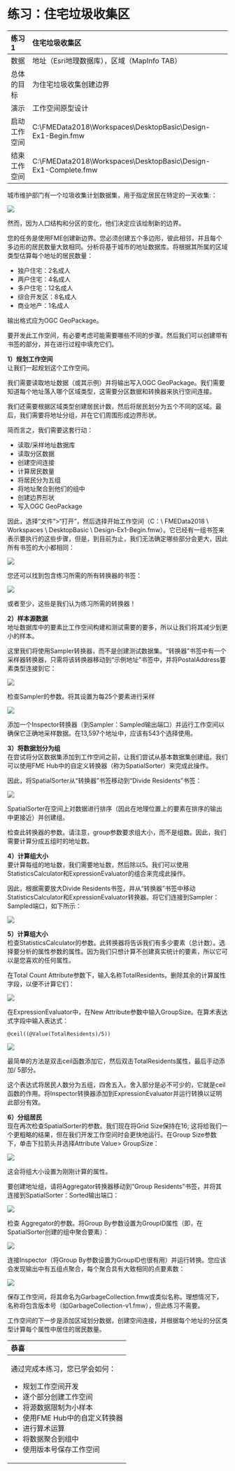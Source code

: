 # 练习：住宅垃圾收集区

|  练习1 |  住宅垃圾收集区 |
| :--- | :--- |
| 数据 | 地址（Esri地理数据库），区域（MapInfo TAB） |
| 总体的目标 | 为住宅垃圾收集创建边界 |
| 演示 | 工作空间原型设计 |
| 启动工作空间 | C:\FMEData2018\Workspaces\DesktopBasic\Design-Ex1-Begin.fmw |
| 结束工作空间 | C:\FMEData2018\Workspaces\DesktopBasic\Design-Ex1-Complete.fmw |

城市维护部门有一个垃圾收集计划数据集，用于指定居民在特定的一天收集:：

[![](../../.gitbook/assets/img3.200.ex1.existingzones.png)](https://github.com/safesoftware/FMETraining/blob/Desktop-Basic-2018/DesktopBasic3WorkspaceDesign/Images/Img3.200.Ex1.ExistingZones.png)

然而，因为人口结构和分区的变化，他们决定应该绘制新的边界。

您的任务是使用FME创建新边界。您必须创建五个多边形，彼此相邻，并且每个多边形的居民数量大致相同。分析将基于城市的地址数据库。将根据其所属的区域类型估算每个地址的居民数量：

* 独户住宅：2名成人
* 两户住宅：4名成人
* 多户住宅：12名成人
* 综合开发区：8名成人
* 商业地产：1名成人

输出格式应为OGC GeoPackage。

要开发此工作空间，有必要考虑可能需要哪些不同的步骤。然后我们可以创建带有书签的部分，并在进行过程中填充它们。

  
**1）规划工作空间**  
让我们一起规划这个工作空间。

我们需要读取地址数据（或其示例）并将输出写入OGC GeoPackage。我们需要知道每个地址落入哪个区域类型，这需要分区数据和转换器来执行空间连接。

我们还需要根据区域类型创建居民计数，然后将居民划分为五个不同的区域。最后，我们需要将地址分组，并在它们周围形成边界形状。

简而言之，我们需要这套行动：

* 读取/采样地址数据库
* 读取分区数据
* 创建空间连接
* 计算居民数量
* 将居民分为五组
* 将地址聚合到他们的组中
* 创建边界形状
* 写入OGC GeoPackage

因此，选择“文件”&gt;“打开”，然后选择开始工作空间（C：\ FMEData2018 \ Workspaces \ DesktopBasic \ Design-Ex1-Begin.fmw）。它已经有一组书签来表示要执行的这些步骤，但是，到目前为止，我们无法确定哪些部分会更大，因此所有书签的大小都相同：

[![](../../.gitbook/assets/img3.201.ex1.startingworkspace.png)](https://github.com/safesoftware/FMETraining/blob/Desktop-Basic-2018/DesktopBasic3WorkspaceDesign/Images/Img3.201.Ex1.StartingWorkspace.png)

您还可以找到包含练习所需的所有转换器的书签：

[![](../../.gitbook/assets/img3.202.ex1.requiredtransformers.png)](https://github.com/safesoftware/FMETraining/blob/Desktop-Basic-2018/DesktopBasic3WorkspaceDesign/Images/Img3.202.Ex1.RequiredTransformers.png)

或者至少，这些是我们认为练习所需的转换器！

  
**2）样本源数据**  
地址数据库中的要素比工作空间构建和测试需要的要多，所以让我们将其减少到更小的样本。

这里我们将使用Sampler转换器，而不是创建测试数据集。“转换器”书签中有一个采样器转换器，只需将该转换器移动到“示例地址”书签中，并将PostalAddress要素类型连接到它：

[![](../../.gitbook/assets/img3.203.ex1.sampleroncanvas.png)](https://github.com/safesoftware/FMETraining/blob/Desktop-Basic-2018/DesktopBasic3WorkspaceDesign/Images/Img3.203.Ex1.SamplerOnCanvas.png)

检查Sampler的参数。将其设置为每25个要素进行采样

[![](../../.gitbook/assets/img3.204.ex1.samplerparams.png)](https://github.com/safesoftware/FMETraining/blob/Desktop-Basic-2018/DesktopBasic3WorkspaceDesign/Images/Img3.204.Ex1.SamplerParams.png)

添加一个Inspector转换器（到Sampler：Sampled输出端口）并运行工作空间以确保它正确地采样数据。在13,597个地址中，应该有543个选择使用。

  
**3）将数据划分为组**  
在尝试将分区数据集添加到工作空间之前，让我们尝试从基本数据集创建组。我们可以使用FME Hub中的自定义转换器（称为SpatialSorter）来完成此操作。

因此，将SpatialSorter从“转换器”书签移动到“Divide Residents”书签：

[![](../../.gitbook/assets/img3.205.ex1.spatialsorteroncanvas.png)](https://github.com/safesoftware/FMETraining/blob/Desktop-Basic-2018/DesktopBasic3WorkspaceDesign/Images/Img3.205.Ex1.SpatialSorterOnCanvas.png)

SpatialSorter在空间上对数据进行排序（因此在地理位置上的要素在排序的输出中更接近）并创建组。

检查此转换器的参数。请注意，group参数要求组大小，而不是组数。因此，我们需要计算分成五组时的地址数。

  
**4）计算组大小**  
要计算每组的地址数，我们需要地址数，然后除以5。我们可以使用StatisticsCalculator和ExpressionEvaluator的组合来完成此操作。

因此，根据需要放大Divide Residents书签，并从“转换器”书签中移动StatisticsCalculator和ExpressionEvaluator转换器。将它们连接到Sampler：Sampled端口，如下所示：

[![](../../.gitbook/assets/img3.206.ex1.statsexproncanvas.png)](https://github.com/safesoftware/FMETraining/blob/Desktop-Basic-2018/DesktopBasic3WorkspaceDesign/Images/Img3.206.Ex1.StatsExprOnCanvas.png)

  
**5）计算组大小**  
检查StatisticsCalculator的参数。此转换器将告诉我们有多少要素（总计数）。选择要分析的属性参数的属性。因为我们只想计算不创建真实统计的要素，所以它可以是您喜欢的任何属性。

在Total Count Attribute参数下，输入名称TotalResidents。删除其余的计算属性字段，以便不计算它们：

[![](../../.gitbook/assets/img3.207.ex1.statscalcparams.png)](https://github.com/safesoftware/FMETraining/blob/Desktop-Basic-2018/DesktopBasic3WorkspaceDesign/Images/Img3.207.Ex1.StatsCalcParams.png)

在ExpressionEvaluator中，在New Attribute参数中输入GroupSize。在算术表达式字段中输入表达式：

```text
@ceil((@Value(TotalResidents)/5))
```

[![](../../.gitbook/assets/img3.208.ex1.exprevalparams.png)](https://github.com/safesoftware/FMETraining/blob/Desktop-Basic-2018/DesktopBasic3WorkspaceDesign/Images/Img3.208.Ex1.ExprEvalParams.png)

最简单的方法是双击ceil函数添加它，然后双击TotalResidents属性，最后手动添加/ 5部分。

这个表达式将居民人数分为五组，四舍五入。舍入部分是必不可少的，它就是ceil函数的作用。将Inspector转换器添加到ExpressionEvaluator并运行转换以证明此部分有效。

  
**6）分组居民**  
现在再次检查SpatialSorter的参数。我们现在将Grid Size保持在16; 这将给我们一个更粗略的结果，但在我们开发工作空间时会更快地运行。在Group Size参数下，单击下拉箭头并选择Attribute Value&gt; GroupSize：

[![](../../.gitbook/assets/img3.209.ex1.spatialsorterparams.png)](https://github.com/safesoftware/FMETraining/blob/Desktop-Basic-2018/DesktopBasic3WorkspaceDesign/Images/Img3.209.Ex1.SpatialSorterParams.png)

这会将组大小设置为刚刚计算的属性。

要创建地址组，请将Aggregator转换器移动到“Group Residents”书签，并将其连接到SpatialSorter：Sorted输出端口：

[![](../../.gitbook/assets/img3.210.ex1.aggregatorcanvas.png)](https://github.com/safesoftware/FMETraining/blob/Desktop-Basic-2018/DesktopBasic3WorkspaceDesign/Images/Img3.210.Ex1.AggregatorCanvas.png)

检查 Aggregator的参数。将Group By参数设置为GroupID属性（即，在SpatialSorter创建的组中聚合要素）：

[![](../../.gitbook/assets/img3.211.ex1.aggregatorparams.png)](https://github.com/safesoftware/FMETraining/blob/Desktop-Basic-2018/DesktopBasic3WorkspaceDesign/Images/Img3.211.Ex1.AggregatorParams.png)

连接Inspector（将Group By参数设置为GroupID也很有用）并运行转换。您应该会发现输出中有五组点聚合，每个聚合具有大致相同的点要素数：

[![](../../.gitbook/assets/img3.212.ex1.aggregatedresults.png)](https://github.com/safesoftware/FMETraining/blob/Desktop-Basic-2018/DesktopBasic3WorkspaceDesign/Images/Img3.212.Ex1.AggregatedResults.png)

保存工作空间，将其命名为GarbageCollection.fmw或类似名称。理想情况下，名称将包含版本号（如GarbageCollection-v1.fmw），但此练习不需要。

工作空间的下一步是添加区域划分数据，创建空间连接，并根据每个地址的分区类型计算每个属性中居住的居民数量。

<table>
  <thead>
    <tr>
      <th style="text-align:left">恭喜</th>
    </tr>
  </thead>
  <tbody>
    <tr>
      <td style="text-align:left">
        <p>通过完成本练习，您已学会如何：
          <br />
        </p>
        <ul>
          <li>规划工作空间开发</li>
          <li>逐个部分创建工作空间</li>
          <li>将源数据限制为小样本</li>
          <li>使用FME Hub中的自定义转换器</li>
          <li>进行算术运算</li>
          <li>将数据聚合到组中</li>
          <li>使用版本号保存工作空间</li>
        </ul>
      </td>
    </tr>
  </tbody>
</table>